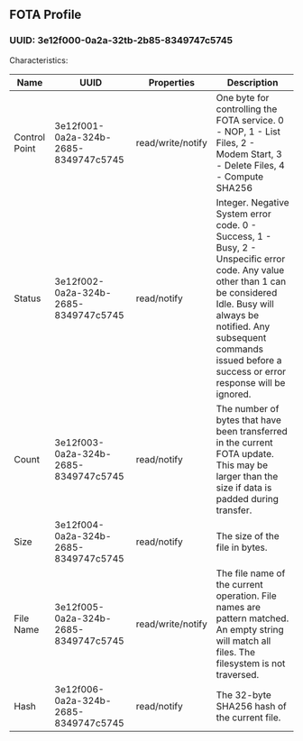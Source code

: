 ## FOTA Profile

### UUID: 3e12f000-0a2a-32tb-2b85-8349747c5745

Characteristics:

| Name             | UUID                                 | Properties        | Description
| ---------------- | ------------------------------------ | ----------------- | --------------------------------------------------------------------------------------------------------------------------------------------------------------------------------------------------------------------------------------------------------- |
| Control Point    | 3e12f001-0a2a-324b-2685-8349747c5745 | read/write/notify | One byte for controlling the FOTA service. 0 - NOP, 1 - List Files, 2 - Modem Start, 3 - Delete Files, 4 - Compute SHA256                                                                                                                                 | 
| Status           | 3e12f002-0a2a-324b-2685-8349747c5745 | read/notify       | Integer. Negative System error code. 0 - Success, 1 - Busy, 2 - Unspecific error code.  Any value other than 1 can be considered Idle.  Busy will always be notified.  Any subsequent commands issued before a success or error response will be ignored. |
| Count            | 3e12f003-0a2a-324b-2685-8349747c5745 | read/notify       | The number of bytes that have been transferred in the current FOTA update.  This may be larger than the size if data is padded during transfer.                                                                                                           |
| Size             | 3e12f004-0a2a-324b-2685-8349747c5745 | read/notify       | The size of the file in bytes.                                                                                                                                                                                                                            |
| File Name        | 3e12f005-0a2a-324b-2685-8349747c5745 | read/write/notify | The file name of the current operation.  File names are pattern matched.  An empty string will match all files.  The filesystem is not traversed.                                                                                                         |
| Hash             | 3e12f006-0a2a-324b-2685-8349747c5745 | read/notify       | The 32-byte SHA256 hash of the current file.                                                                                                                                                                                                              |
